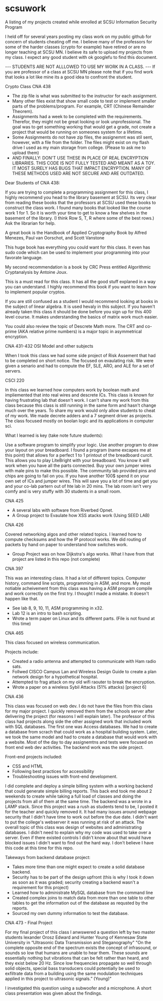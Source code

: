 # scsuwork
A listing of my projects created while enrolled at SCSU Information Security Program

I held off for several years posting my class work on my public github for concern of students cheating off me. I believe many of the professors for some of the harder classes (crypto for example) have retired or are no longer teaching at SCSU MN. I believe its safe to upload my projects from my class. I expect any good student with ok googlefu to find this document.


--- STUDENTS ARE NOT ALLLOWED TO USE MY WORK IN A CLASS. ---
If you are professor of a class at SCSU MN please note that if you find work that looks a lot like mine its a good idea to confront the student.


Crypto Class CNA 438
- The zip file is what was submitted to the instructor for each assignment.
- Many other files exist that show small code to test or implement smaller parts of the problems/program. For example, CRT (Chinese Remainder Theorem).
- Assignments had a week to be completed with the requirements. Therefor, they might not be great looking or look unprofessional. The goal was to get something working that would get a grade, not create a project that would be running on someones system for a lifetime.
- Some Assignments do not have zip files, the assignemnt was stil sent, however, with a file from the folder. The files might exist on my flash drive I used as my main storage from college. (Please to ask me to upload them)
- AND FINALLY: DON'T USE THESE IN PLACE OF REAL ENCRYPTION LIBRARIES. THIS CODE IS NOT FULLY TESTED AND MEANT AS A TOY. IT MOST SURELY HAS BUGS THAT IMPACT ENCRYPTION. MANY OF THESE METHODS USED ARE NOT SECURE AND ARE OUTDATED.

Dear Students of CNA 438:

If you are trying to complete a programming assignment for this class, I highly recommend you head to the library basement at SCSU. Its very clear from reading these books that the professors at SCSU used these books to construct the class work. I found many books that looked like the course work 1 for 1. So it is worth your time to get to know a few shelves in the basement of the library. (I think Row S, T, R where some of the best rows.) Ask the librarian for help.

A great book is the Handbook of Applied Cryptography Book by Alfred Menezes, Paul van Oorschot, and Scott Vanstone

This huge book has everything you could want for this class. It even has sudo code which can be used to implement your programming into your favorate language.

My second recommendation is a book by CRC Press entitled Algorithmic Cryptanalysis by Antoine Joux.

This is a must read for this class. It has all the good stuff explaned in a way you can understand. I highly recommend this book if you want to learn how to implement popular cryptos.

If you are still confused as a student I would recommend looking at books in the subject of linear algebra.
It is used hevaly in this subject. If you haven't already taken this class it should be done before you sign up for this 400 level course. It makes understanding the basics of matrix work much easier.

You could also review the topic of Descrete Math more. The CRT and co-prime (AKA relative prime numbers) is a major topic in asymmetrical encryption.

CNA 431-432 OSI Model and other subjects

When I took this class we had some side project of Risk Assement that had to be completed on short notice. The focused on evaulating risk. We were given a senario and had to compute the EF, SLE, ARO, and ALE for a set of servers.

CSCI 220

In this class we learned how computers work by boolean math and impliemented that into real wires and descrete ICs. This class is known for having frustrating lab that doesn't work. I can't share my work from this class because this class is still running in the same form and hasn't change much over the years. To share my work would only allow students to cheat of my work. We made decrete adders and a 7 segment driver as projects. The class focused mostly on boolan logic and its applications in computer sci.

What I learned is key (take note future students):

Use a software program to simplify your logic. Use another program to draw your layout on your breadboard. I found a program (name excapes me at this point) that allows for a perfect 1 to 1 printout of the breadboard curcit. This allows you to play LiteBright with your breadboard. You know it will work when you have all the parts connected. Buy your own jumper wires with male pins to make this possible. The community lab provided pins and chips are going to fail on you. If you have another 100$ spend it on your own set of ICs and jumper wires. This will save you a lot of time and get you and your co-lab partern out of hte lab in 20 mins. The lab room isn't very comfy and is very stuffy with 30 students in a small room.


CNA 425

- A several labs with software from Riverbed Opnet.
- A Group project to Evaulate how XSS atacks work (Using SEED LAB)

CNA 426

Covered networking algos and other related topics. I learned how to compute checksums and how the IP protocol works. We did routing of packets by hand on paper to understand how  switches work.

- Group Project was on how Dijkstra's algo works. What I have from that project are listed in this repo (not complete)

CNA 397

This was an interesting class. It had a lot of different topics. Computer history, command line scripts, programming in ASM, and more. My most notiable acheivement from this class was having a ASM program compile and work correctly on the first try. I thought I made a mistake. It doesn't happen like that.

- See lab 8, 9, 10, 11, ASM programming in x32.
- Lab 12 is an intro to bash scripting.
- Wrote a term paper on Linux and its different parts. (File is not found at this time)


CNA 465

This class focused on wireless communication.

Projects include:

- Created a radio antenna and attempted to communicate with Ham radio sats.
- Follwed CISCO Campus Lan and Wireless Design Guide to create a plan network design for a hypothetical hospital.
- Attempted to frag attack on my old wifi raouter to break the encryption.
- Wrote a paper on a wireless Sybil Attacks (51% attacks) [project 6]

CNA 436

This class was focused on web dev. I do not have the files from this class for my major project. I quickly removed them from the schools server after delivering the project (for reasons I will explain later). The professor of this class had projects along side the other assigned work that included work with SQL databases. The first one was Access databases. We had to create a database from scrach that could work as a hospital building system. Later, we took the same model and had to create a database that would work with a website. Most of the day to day assignemtns and tests were focused on front end web dev activities. The backend work was the side project.

Front-end projects included:
- CSS and HTML
- Following best practices for accessibility
- Troubleshooting issues with front-end development.

I did complete and deploy a simple billing system with a working backend that could generate simple billing reports. This back end took me about 2 weekends to create while taking a full load of classes and doing the projects from all of them at the same time. The backend was a wrote in a LAMP stack. Since this project was a rush as students tend to be, I posted it for the teacher and quickly removed it. It had many issues around webpage security that I didn't have time to work out before the due date. I didn't want to put the college's webserver it was running at risk of an attack. The overall topic of this class was design of websites and administrating databases. I didn't need to explain why my code was used to take over a server. Even if there existed controls I didn't know about that would have blocked issues I didn't want to find out the hard way. I don't believe I have this code at this time for this repo.

Takeways from backend database project:
- Takes more time than one might expect to create a solid database backend.
- Security has to be part of the design upfront (this is why I took it down as soon as it was graded; security creating a backend wasn't a requirement for this project)
- Learned how to administrate MySQL database from the command line
- Created complex joins to match data from more than one table to other tables to get the information out of the database as requsted by the reports.
- Sourced my own dummy information to test the database.


CNA 473 - Final Project

For my final project of this class I anwswered a question left by two master students lexander Orosz Edward and Hunter Young of Kennesaw State University in “Ultrasonic Data Transmission and Steganography" "On the complete opposite end of the spectrum exists the concept of infrasound, or sounds so low that humans are unable to hear them. These sounds are essentially nothing but vibrations that can be felt rather than heard, and they exist below 20 Hz. Since low frequencies propagate so well through solid objects, special bass transducers could potentially be used to exfiltrate data from a building using the same modulation techniques applied in this project to ultrasonic signals.” (Young)"

I investigated this question using a subwoofer and a microphone. A short class presentation was given about the findings.
